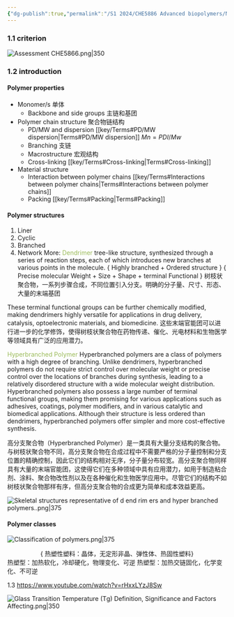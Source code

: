 ```yaml
---
{"dg-publish":true,"permalink":"/S1 2024/CHE5886 Advanced biopolymers/Notes/","dgPassFrontmatter":true}
---
```



### 1.1 criterion

![Assessment CHE5866.png|350](/img/user/S1%202024/screenshot/Assessment%20CHE5866.png)

### 1.2 introduction
#### Polymer properties
- Monomer/s 单体
	- Backbone and side groups 主链和基团
- Polymer chain structure 聚合物链结构
	- PD/MW and dispersion [[key/Terms#PD/MW dispersion\|Terms#PD/MW dispersion]]
					 $Mn =PDI / Mw​$
	- Branching 支链
	- Macrostructure 宏观结构
	- Cross-linking [[key/Terms#Cross-linking\|Terms#Cross-linking]]
- Material structure 
	- Interaction between polymer chains [[key/Terms#Interactions between polymer chains\|Terms#Interactions between polymer chains]]
	- Packing [[key/Terms#Packing\|Terms#Packing]]
#### Polymer structures
1. Liner
2. Cyclic
3. Branched
4. Network
More: 
<font color="#9bbb59">Dendrimer</font>
tree-like structure, synthesized through a series of reaction steps, each of which introduces new branches at various points in the molecule. { Highly branched + Ordered structure } { Precise molecular Weight + Size + Shape + terminal Functional  }
树枝状聚合物，一系列步骤合成，不同位置引入分支。明确的分子量、尺寸、形态、大量的末端基团

These terminal functional groups can be further chemically modified, making dendrimers highly versatile for applications in drug delivery, catalysis, optoelectronic materials, and biomedicine.
这些末端官能团可以进行进一步的化学修饰，使得树枝状聚合物在药物传递、催化、光电材料和生物医学等领域具有广泛的应用潜力。

<font color="#9bbb59">Hyperbranched Polymer</font>
Hyperbranched polymers are a class of polymers with a high degree of branching. Unlike dendrimers, hyperbranched polymers do not require strict control over molecular weight or precise control over the locations of branches during synthesis, leading to a relatively disordered structure with a wide molecular weight distribution. Hyperbranched polymers also possess a large number of terminal functional groups, making them promising for various applications such as adhesives, coatings, polymer modifiers, and in various catalytic and biomedical applications. Although their structure is less ordered than dendrimers, hyperbranched polymers offer simpler and more cost-effective synthesis.

高分支聚合物（Hyperbranched Polymer）是一类具有大量分支结构的聚合物。与树枝状聚合物不同，高分支聚合物在合成过程中不需要严格的分子量控制和分支位置的精确控制，因此它们的结构相对无序，分子量分布较宽。高分支聚合物同样具有大量的末端官能团，这使得它们在多种领域中具有应用潜力，如用于制造粘合剂、涂料、聚合物改性剂以及在各种催化和生物医学应用中。尽管它们的结构不如树枝状聚合物那样有序，但高分支聚合物的合成更为简单和成本效益更高。


![Skeletal structures representative of d end rim ers and hyper branched polymers..png|375](/img/user/S1%202024/screenshot/Skeletal%20structures%20representative%20of%20d%20end%20rim%20ers%20and%20hyper%20branched%20polymers..png)

#### Polymer classes

![Classification of polymers.png|375](/img/user/S1%202024/screenshot/Classification%20of%20polymers.png)

<center>{ 热塑性塑料：晶体，无定形非晶、弹性体、热固性塑料}</center>
热塑型：加热软化，冷却硬化，物理变化、可逆
热塑型：加热交链固化，化学变化、不可逆

1.3
https://www.youtube.com/watch?v=rHxxLYzJ8Sw

![Glass Transition Temperature (Tɡ) Definition, Significance and Factors Affecting.png|350](/img/user/S1%202024/screenshot/Glass%20Transition%20Temperature%20(T%C9%A1)%20Definition,%20Significance%20and%20Factors%20Affecting.png)